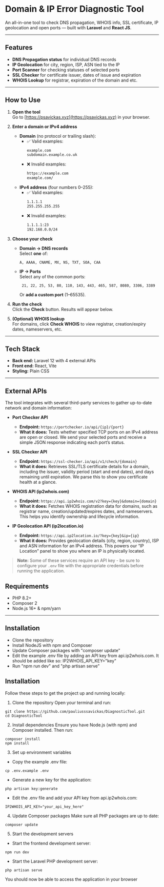 # Domain & IP Error Diagnostic Tool

An all-in-one tool to check DNS propagation, WHOIS info, SSL certificate, IP geolocation and open ports — built with **Laravel** and **React JS**.

---

## Features

- **DNS Propagation status** for individual DNS records  
- **IP Geolocation** for city, region, ISP, ASN tied to the IP
- **Port Scanner** for checking statuses of selected ports
- **SSL Checker** for certificate issuer, dates of issue and expiration
- **WHOIS Lookup** for registrar, expiration of the domain and etc.

---

## How to Use

1. **Open the tool**  
   Go to [https://psavickas.xyz](https://psavickas.xyz) in your browser.

2. **Enter a domain or IPv4 address**  
   - **Domain** (no protocol or trailing slash):  
     - ✅ Valid examples:  
       ```txt
       example.com
       subdomain.example.co.uk
       ```  
     - ❌ Invalid examples:  
       ```txt
       https://example.com
       example.com/
       ```  
   - **IPv4 address** (four numbers 0–255):  
     - ✅ Valid examples:  
       ```txt
       1.1.1.1
       255.255.255.255
       ```  
     - ❌ Invalid examples:  
       ```txt
       1.1.1.1:23
       192.168.0.0/24
       ```

3. **Choose your check**  
   - **Domain → DNS records**  
     Select **one** of:  
     ```
     A, AAAA, CNAME, MX, NS, TXT, SOA, CAA
     ```
   - **IP → Ports**  
     Select any of the common ports:  
     ```
      21, 22, 25, 53, 80, 110, 143, 443, 465, 587, 8080, 3306, 3389
     ```  
     Or **add a custom port** (1–65535).

4. **Run the check**  
   Click the **Check** button. Results will appear below.

5. **(Optional) WHOIS lookup**  
   For domains, click **Check WHOIS** to view registrar, creation/expiry dates, nameservers, etc.


---

## Tech Stack

- **Back end:** Laravel 12 with 4 external APIs
- **Front end:** React, Vite 
- **Styling:** Plain CSS

---

## External APIs

The tool integrates with several third-party services to gather up-to-date network and domain information:

- **Port Checker API**  
  - **Endpoint:** `https://portchecker.io/api/{ip}/{port}`  
  - **What it does:** Tests whether specified TCP ports on an IPv4 address are open or closed. We send your selected ports and receive a simple JSON response indicating each port’s status.

- **SSL Checker API**  
  - **Endpoint:** `https://ssl-checker.io/api/v1/check/{domain}`  
  - **What it does:** Retrieves SSL/TLS certificate details for a domain, including the issuer, validity period (start and end dates), and days remaining until expiration. We parse this to show you certificate health at a glance.

- **WHOIS API (ip2whois.com)**  
  - **Endpoint:** `https://api.ip2whois.com/v2?key={key}&domain={domain}`  
  - **What it does:** Fetches WHOIS registration data for domains, such as registrar name, creation/updated/expires dates, and nameservers. This helps you identify ownership and lifecycle information.

- **IP Geolocation API (ip2location.io)**  
  - **Endpoint:** `https://api.ip2location.io/?key={key}&ip={ip}`  
  - **What it does:** Provides geolocation details (city, region, country), ISP and ASN information for an IPv4 address. This powers our “IP Location” panel to show you where an IP is physically located.

> **Note:** Some of these services require an API key - be sure to configure your `.env` file with the appropriate credentials before running the application.


## Requirements

- PHP 8.2+  
- Composer 2  
- Node.js 16+ & npm/yarn

---

## Installation
- Clone the repository
- Install NodeJS with npm and Composer
- Update Composer packages with "composer update"
- Edit the example .env file by adding an API key from api.ip2whois.com. It should be added like so: IP2WHOIS_API_KEY="key"
- Run "npm run dev" and "php artisan serve"

## Installation
Follow these steps to get the project up and running locally:
1. Clone the repository
Open your terminal and run:
```
git clone https://github.com/pauliusssavickas/DiagnosticTool.git
cd DiagnosticTool
```
2. Install dependencies
Ensure you have Node.js (with npm) and Composer installed. Then run:
```
composer install
npm install
```
3. Set up environment variables
- Copy the example .env file:
```
cp .env.example .env
```
- Generate a new key for the application:
```
php artisan key:generate
```
- Edit the .env file and add your API key from api.ip2whois.com:
```
IP2WHOIS_API_KEY="your_api_key_here"
```
4. Update Composer packages
Make sure all PHP packages are up to date:
```
composer update
```
5. Start the development servers
- Start the frontend development server:
```
npm run dev
```
- Start the Laravel PHP development server:
```
php artisan serve
```
You should now be able to access the application in your browser
   
